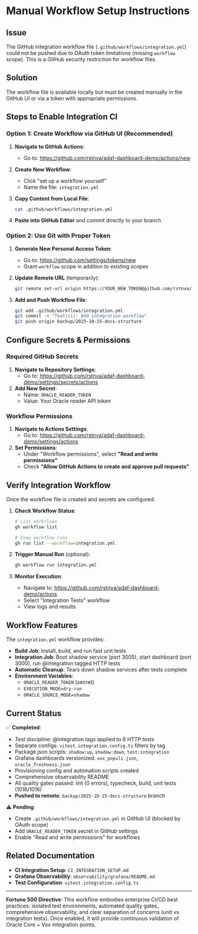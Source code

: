 # Manual Workflow Setup Instructions

## Issue

The GitHub integration workflow file (`.github/workflows/integration.yml`) could not be pushed due to OAuth token limitations (missing `workflow` scope). This is a GitHub security restriction for workflow files.

## Solution

The workflow file is available locally but must be created manually in the GitHub UI or via a token with appropriate permissions.

## Steps to Enable Integration CI

### Option 1: Create Workflow via GitHub UI (Recommended)

1. **Navigate to GitHub Actions**:
   - Go to: https://github.com/rstnva/adaf-dashboard-demo/actions/new
2. **Create New Workflow**:
   - Click "set up a workflow yourself"
   - Name the file: `integration.yml`

3. **Copy Content from Local File**:
   ```bash
   cat .github/workflows/integration.yml
   ```
4. **Paste into GitHub Editor** and commit directly to your branch

### Option 2: Use Git with Proper Token

1. **Generate New Personal Access Token**:
   - Go to: https://github.com/settings/tokens/new
   - Grant `workflow` scope in addition to existing scopes
2. **Update Remote URL** (temporarily):

   ```bash
   git remote set-url origin https://YOUR_NEW_TOKEN@github.com/rstnva/adaf-dashboard-demo.git
   ```

3. **Add and Push Workflow File**:
   ```bash
   git add .github/workflows/integration.yml
   git commit -m "feat(ci): Add integration workflow"
   git push origin backup/2025-10-15-docs-structure
   ```

## Configure Secrets & Permissions

### Required GitHub Secrets

1. **Navigate to Repository Settings**:
   - Go to: https://github.com/rstnva/adaf-dashboard-demo/settings/secrets/actions
2. **Add New Secret**:
   - Name: `ORACLE_READER_TOKEN`
   - Value: Your Oracle reader API token

### Workflow Permissions

1. **Navigate to Actions Settings**:
   - Go to: https://github.com/rstnva/adaf-dashboard-demo/settings/actions
2. **Set Permissions**:
   - Under "Workflow permissions", select **"Read and write permissions"**
   - Check **"Allow GitHub Actions to create and approve pull requests"**

## Verify Integration Workflow

Once the workflow file is created and secrets are configured:

1. **Check Workflow Status**:

   ```bash
   # List workflows
   gh workflow list

   # View workflow runs
   gh run list --workflow=integration.yml
   ```

2. **Trigger Manual Run** (optional):

   ```bash
   gh workflow run integration.yml
   ```

3. **Monitor Execution**:
   - Navigate to: https://github.com/rstnva/adaf-dashboard-demo/actions
   - Select "Integration Tests" workflow
   - View logs and results

## Workflow Features

The `integration.yml` workflow provides:

- **Build Job**: Install, build, and run fast unit tests
- **Integration Job**: Boot shadow service (port 3005), start dashboard (port 3000), run @integration tagged HTTP tests
- **Automatic Cleanup**: Tears down shadow services after tests complete
- **Environment Variables**:
  - `ORACLE_READER_TOKEN` (secret)
  - `EXECUTION_MODE=dry-run`
  - `ORACLE_SOURCE_MODE=shadow`

## Current Status

✅ **Completed**:

- Test discipline: @integration tags applied to 6 HTTP tests
- Separate configs: `vitest.integration.config.ts` filters by tag
- Package.json scripts: `shadow:up`, `shadow:down`, `test:integration`
- Grafana dashboards versionized: `vox_populi.json`, `oracle_freshness.json`
- Provisioning config and automation scripts created
- Comprehensive observability README
- All quality gates passed: lint (0 errors), typecheck, build, unit tests (1016/1016)
- **Pushed to remote**: `backup/2025-10-15-docs-structure` branch

⚠️ **Pending**:

- Create `.github/workflows/integration.yml` in GitHub UI (blocked by OAuth scope)
- Add `ORACLE_READER_TOKEN` secret in GitHub settings
- Enable "Read and write permissions" for workflows

## Related Documentation

- **CI Integration Setup**: `CI_INTEGRATION_SETUP.md`
- **Grafana Observability**: `observability/grafana/README.md`
- **Test Configuration**: `vitest.integration.config.ts`

---

**Fortune 500 Directive**: This workflow embodies enterprise CI/CD best practices: isolated test environments, automated quality gates, comprehensive observability, and clear separation of concerns (unit vs integration tests). Once enabled, it will provide continuous validation of Oracle Core + Vox integration points.
